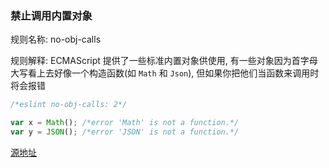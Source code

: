 ### 禁止调用内置对象
规则名称: no-obj-calls

规则解释: ECMAScript 提供了一些标准内置对象供使用, 有一些对象因为首字母大写看上去好像一个构造函数(如 `Math` 和 `Json`), 但如果你把他们当函数来调用时将会报错

```js
/*eslint no-obj-calls: 2*/

var x = Math(); /*error 'Math' is not a function.*/
var y = JSON(); /*error 'JSON' is not a function.*/
```

[源地址](http://eslint.org/docs/rules/no-obj-calls)